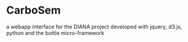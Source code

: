 # CarboSem
a webapp interface for the DIANA project developed with jquery, d3.js, python and the bottle micro-framework
